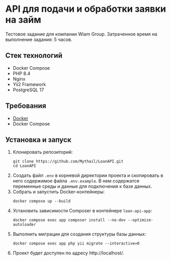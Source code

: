 # API для подачи и обработки заявки на займ

Тестовое задание для компании Wiam Group.
Затраченное время на выполнение задания: 5 часов.

## Стек технологий

- Docker Compose
- PHP 8.4
- Nginx
- Yii2 Framework
- PostgreSQL 17

## Требования

- [Docker](https://www.docker.com/products/docker-desktop/)
- Docker Compose

## Установка и запуск

1. Клонировать репозиторий:
   ```shell
   git clone https://github.com/Mythail/LoanAPI.git
   cd LoanAPI
   ```
2. Создать файл `.env` в корневой директории проекта и скопировать в него содержимое файла `.env.example`.
   В нем содержатся переменные среды и данные для подключения к базе данных.
3. Собрать и запустить Docker-контейнеры:
   ```shell
   docker compose up --build
   ```
4. Установить зависимости Composer в контейнере `loan-api-app`:
   ```shell
   docker compose exec app composer install --no-dev --optimize-autoloader
   ```
5. Выполнить миграции для создания структуры базы данных:
   ```shell
   docker compose exec app php yii migrate --interactive=0
   ```
6. Проект будет доступен по адресу http://localhost/.
